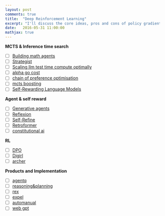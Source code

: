 ```yaml
---
layout: post
comments: true
title:  "Deep Reinforcement Learning"
excerpt: "I'll discuss the core ideas, pros and cons of policy gradients, a standard approach to the rapidly growing and exciting area of deep reinforcement learning. As a running example we'll learn to play ATARI 2600 Pong from raw pixels."
date:   2016-05-31 11:00:00
mathjax: true
---
```


<!-- 
<svg width="800" height="200">
	<rect width="800" height="200" style="fill:rgb(98,51,20)" />
	<rect width="20" height="50" x="20" y="100" style="fill:rgb(189,106,53)" />
	<rect width="20" height="50" x="760" y="30" style="fill:rgb(77,175,75)" />
	<rect width="10" height="10" x="400" y="60" style="fill:rgb(225,229,224)" />
</svg>
 -->

**MCTS & Inference time search**

- [ ] [Building math agents](https://www.arxiv.org/pdf/2409.02392)
- [ ] [Strategist](https://arxiv.org/pdf/2408.10635)
- [ ] [Scaling llm test time compute optimally](https://arxiv.org/pdf/2408.03314)
- [ ] [alpha go cost](https://www.yuzeh.com/data/agz-cost.html)
- [ ] [chain of preference optimisation](https://arxiv.org/pdf/2406.09136)
- [ ] [mcts boosting](https://arxiv.org/pdf/2405.00451)
- [ ] [Self-Rewarding Language Models](https://arxiv.org/pdf/2401.10020)

**Agent & self reward**

- [ ] [Generative agents](https://arxiv.org/abs/2304.03442)
- [ ] [Reflexion](https://arxiv.org/abs/2303.1136)
- [ ] [Self-Refine](https://arxiv.org/abs/2303.17651)
- [ ] [Retroformer](https://arxiv.org/pdf/2308.02151)
- [ ] [constitutional ai](https://arxiv.org/pdf/2212.08073)

**RL**

- [ ] [DPO](https://arxiv.org/pdf/2305.18290)
- [ ] [Digirl](https://arxiv.org/abs/2406.11896)
- [ ] [archer](https://arxiv.org/abs/2402.19446)

**Products and Implementation**

- [ ] [agentq](https://arxiv.org/pdf/2408.07199)
- [ ] [reasoning&planning](https://arxiv.org/pdf/2305.14992)
- [ ] [rex](https://arxiv.org/pdf/2307.08962)
- [ ] [expel](https://arxiv.org/pdf/2308.10144)
- [ ] [automanual](https://arxiv.org/pdf/2405.16247)
- [ ] [web gpt](https://arxiv.org/abs/2112.09332)
